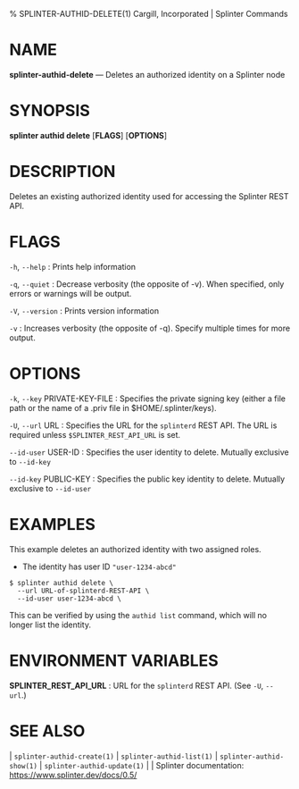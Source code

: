 % SPLINTER-AUTHID-DELETE(1) Cargill, Incorporated | Splinter Commands
<!--
  Copyright 2018-2021 Cargill Incorporated
  Licensed under Creative Commons Attribution 4.0 International License
  https://creativecommons.org/licenses/by/4.0/
-->

NAME
====

**splinter-authid-delete** — Deletes an authorized identity on a Splinter node

SYNOPSIS
========
**splinter authid delete** \[**FLAGS**\] \[**OPTIONS**\]

DESCRIPTION
===========
Deletes an existing authorized identity used for accessing the Splinter REST
API.

FLAGS
=====
`-h`, `--help`
: Prints help information

`-q`, `--quiet`
: Decrease verbosity (the opposite of -v). When specified, only errors or
  warnings will be output.

`-V`, `--version`
: Prints version information

`-v`
: Increases verbosity (the opposite of -q). Specify multiple times for more
  output.

OPTIONS
=======
`-k`, `--key` PRIVATE-KEY-FILE
: Specifies the private signing key (either a file path or the name of a
  .priv file in $HOME/.splinter/keys).

`-U`, `--url` URL
: Specifies the URL for the `splinterd` REST API. The URL is required unless
  `$SPLINTER_REST_API_URL` is set.

`--id-user` USER-ID
: Specifies the user identity to delete. Mutually exclusive to `--id-key`

`--id-key` PUBLIC-KEY
: Specifies the public key identity to delete. Mutually exclusive to `--id-user`

EXAMPLES
========
This example deletes an authorized identity with two assigned roles.

* The identity has user ID `"user-1234-abcd"`

```
$ splinter authid delete \
  --url URL-of-splinterd-REST-API \
  --id-user user-1234-abcd \
```

This can be verified by using the `authid list` command, which will no longer
list the identity.

ENVIRONMENT VARIABLES
=====================
**SPLINTER_REST_API_URL**
: URL for the `splinterd` REST API. (See `-U`, `--url`.)

SEE ALSO
========
| `splinter-authid-create(1)`
| `splinter-authid-list(1)`
| `splinter-authid-show(1)`
| `splinter-authid-update(1)`
|
| Splinter documentation: https://www.splinter.dev/docs/0.5/

